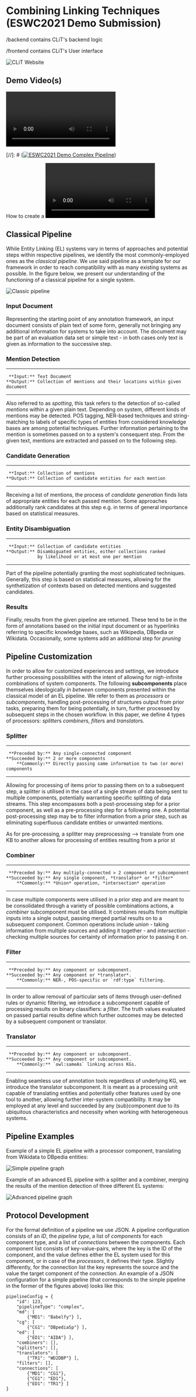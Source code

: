 # Combining Linking Techniques (ESWC2021 Demo Submission)
/backend contains CLiT's backend logic

/frontend contains CLiT's User interface

![CLiT Website](https://github.com/kmdn/CLiTESWC2021/blob/main/img/clit_website_part_core.png)

Demo Video(s)
-------------
![Setup and Intro to Simple & Standard Linkers](/videos/ESWC2021_Demo_Simple_Standard_Linkers.mov)

[//]: # ([![ESWC2021 Demo Complex Pipeline](https://img.youtube.com/vi/3gLGFAUDkVo/0.jpg)](https://www.youtube.com/watch?v=3gLGFAUDkVo))

How to create a ![Complex Pipeline](/videos/ESWC2021_Demo_Complex_Pipeline.mov)

Classical Pipeline
------------------

While Entity Linking (EL) systems
vary in terms of approaches and potential steps within respective
pipelines, we identify the most commonly-employed ones as the *classical
pipeline*. We use said pipeline as a template for our framework in order
to reach compatibility with as many existing systems as possible. In the
figure below, we present our understanding of the
functioning of a classical pipeline for a single system.

![Classic pipeline](https://github.com/kmdn/CLiTESWC2021/blob/main/img/classic_pipeline.png)

### Input Document

Representing the starting point of any annotation framework, an input
document consists of plain text of some form, generally not bringing any
additional information for systems to take into account. The document
may be part of an evaluation data set or simple text - in both cases
only text is given as information to the successive step.

### Mention Detection

  ------------- ------------------------------------------------------------------
     **Input:** Text Document
    **Output:** Collection of mentions and their locations within given document
  ------------- ------------------------------------------------------------------

Also referred to as *spotting*, this task refers to the detection of
so-called *mentions* within a given plain text. Depending on system,
different kinds of mentions may be detected. POS tagging, NER-based techniques and string-matching to
labels of specific types of entities from considered knowledge bases are
among potential techniques. Further information pertaining to the
mention is sometimes passed on to a system's consequent step. From the
given text, mentions are extracted and passed on to the following step.

### Candidate Generation

  ------------- ---------------------------------------------------
     **Input:** Collection of mentions
    **Output:** Collection of candidate entities for each mention
  ------------- ---------------------------------------------------

Receiving a list of mentions, the process of *candidate generation*
finds lists of appropriate entities for each passed mention. Some
approaches additionally rank candidates at this step e.g. in terms of
general importance based on statistical measures.

### Entity Disambiguation

  ------------- ---------------------------------------------------
     **Input:** Collection of candidate entities
    **Output:** Disambiguated entities, either collections ranked
                by likelihood or at most one per mention
  ------------- ---------------------------------------------------

Part of the pipeline potentially granting the most sophisticated
techniques. Generally, this step is based on statistical measures,
allowing for the synthetization of contexts based on detected mentions
and suggested candidates.

### Results

Finally, results from the given pipeline are returned. These tend to be
in the form of annotations based on the initial input document or as
hyperlinks referring to specific knowledge bases, such as
Wikipedia, DBpedia or Wikidata.
Occasionally, some systems add an additional step for *pruning*

Pipeline Customization
----------------------

In order to allow for customized experiences and settings, we introduce
further processing possibilities
with the intent of allowing for nigh-infinite combinations of system
components. The following **subcomponents** place themselves
ideologically *in between* components presented within the classical
model of an EL
pipeline. We refer to them as *processors* or *subcomponents*, handling
post-processing of structures output from prior tasks, preparing them
for being potentially, in turn, further processed by subsequent steps in
the chosen workflow. In this paper, we define 4 types of processors:
*splitter*s *combiner*s, *filter*s and *translator*s.

### Splitter

  ------------------- ---------------------------------------------------------------
     **Preceded by:** Any single-connected component
    **Succeeded by:** 2 or more components
        **Commonly:** Directly passing same information to two (or more) components
  ------------------- ---------------------------------------------------------------

Allowing for processing of items prior to passing them on to a
subsequent step, a splitter is utilised in the case of a single stream
of data being sent to multiple components, potentially warranting
specific splitting of data streams. This step encompasses both a
post-processing step for a prior component, as well as a pre-processing
step for a following one. A potential post-processing step may be to
filter information from a prior step, such as eliminating superfluous
candidate entities or unwanted mentions.

As for pre-processing, a splitter may preprocessing --> translate from
one KB to another allows for processing of entities resulting from a
prior st

### Combiner

  ------------------- -----------------------------------------------------------
     **Preceded by:** Any multiply-connected > 2 component or subcomponent
    **Succeeded by:** Any single component, *translator* or *filter*
        **Commonly:** *Union* operation, *intersection* operation
  ------------------- -----------------------------------------------------------

In case multiple components were utilised in a prior step and are meant
to be consolidated through a variety of possible combinations actions, a
*combiner* subcomponent must be utilised. It combines results from
multiple inputs into a single output, passing merged partial results on
to a subsequent component. Common operations include *union* - taking
information from multiple sources and adding it together - and
*intersection* - checking multiple sources for certainty of information
prior to passing it on.

### Filter

  ------------------- -------------------------------------------------------------------------------------------------------------------------------------------------------
     **Preceded by:** Any component or subcomponent.
    **Succeeded by:** Any component or *translator*.
        **Commonly:** NER-, POS-specific or `rdf:type` filtering.
  ------------------- -------------------------------------------------------------------------------------------------------------------------------------------------------

In order to allow removal of particular sets of items through
user-defined rules or dynamic filtering, we introduce a subcomponent
capable of processing results on binary classifiers: a *filter*. The
truth values evaluated on passed partial results define which further
outcomes may be detected by a subsequent component or translator.

### Translator

  ------------------- --------------------------------------------------------------------------------------
     **Preceded by:** Any component or subcomponent.
    **Succeeded by:** Any component or subcomponent.
        **Commonly:** `owl:sameAs` linking across KGs.
  ------------------- --------------------------------------------------------------------------------------

Enabling seamless use of annotation tools regardless of underlying KG, we introduce the
translator subcomponent. It is meant as a processing unit capable of
translating entities and potentially other features used by one tool to
another, allowing further inter-system compatibility. It may be employed
at any level and succeeded by any (sub)component due to its ubiquitous
characteristics and necessity when working with heterogeneous systems.


Pipeline Examples
-----------------

Example of a simple EL pipeline with a processor component, translating from Wikidata to DBpedia entities:

![Simple pipeline graph](https://github.com/kmdn/CLiTESWC2021/blob/main/img/pipeline_graph_simple.png)

Example of an advanced EL pipeline with a splitter and a combiner, merging the results of the mention detection of three different EL systems:

![Advanced pipeline graph](https://github.com/kmdn/CLiTESWC2021/blob/main/img/pipeline_graph_advanced.png)


Protocol Development
--------------------

For the formal definition of a pipeline we use JSON.
A pipeline configuration consists of an *ID*, the *pipeline type*, a list of *components* for each component type, and a list of *connections* between the components.
Each component list consists of key-value-pairs, where the key is the ID of the component, and the value defines either the EL system used for this component, or in case of the *processors*, it defines their type.
Slightly differently, for the connection list the key represents the source and the value the target component of the connection.
An example of a JSON configuration for a simple pipeline (that corresponds to the simple pipeline in the former of the figures above) looks like this:

```
pipelineConfig = {
	"id": 123,
	"pipelineType": "complex",
	"md": [
		{"MD1": "Babelfy"} ],
	"cg": [
		{"CG1": "DBpediaSp"} ],
	"ed": [
		{"ED1": "AIDA"} ],
	"combiners": [],
	"splitters": [],
	"translators": [
		{"TR1": "WD2DBP"} ],
	"filters": [],
	"connections": [
		{"MD1": "CG1"},
		{"CG1": "ED1"},
		{"ED1": "TR1"} ]
}
```

